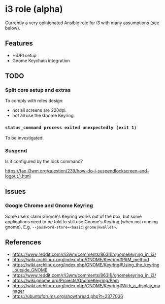 # i3 role (alpha)

Currently a very opinionated Ansible role for i3 with many assumptions (see below).

## Features

* HiDPI setup
* Gnome Keychain integration

## TODO

### Split core setup and extras

To comply with roles design:

* not all screens are 220dpi.
* not all use the Gnome Keyring.

### `status_command process exited unexpectedly (exit 1)`

To be investigated.

### Suspend

Is it configured by the lock command?

https://faq.i3wm.org/question/239/how-do-i-suspendlockscreen-and-logout.1.html

## Issues

### Google Chrome and Gnome Keyring

Some users claim Gnome's Keyring works out of the box, but some applications need to be told to still use Gnome's Keyring (when not running gnome). E.g. `--password-store=<basic|gnome|kwallet>`.

## References

* https://www.reddit.com/r/i3wm/comments/863l1j/gnomekeyring_in_i3/
* https://wiki.archlinux.org/index.php/GNOME/Keyring#PAM_method
* https://wiki.archlinux.org/index.php/GNOME/Keyring#Using_the_keyring_outside_GNOME
* https://www.reddit.com/r/i3wm/comments/863l1j/gnomekeyring_in_i3/
* https://wiki.gnome.org/Projects/GnomeKeyring/Pam
* https://wiki.archlinux.org/index.php/GNOME/Keyring#With_a_display_manager
* https://ubuntuforums.org/showthread.php?t=2377036
